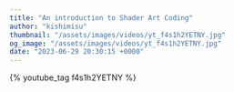 ```yaml
---
title: "An introduction to Shader Art Coding"
author: "kishimisu"
thumbnail: "/assets/images/videos/yt_f4s1h2YETNY.jpg"
og_image: "/assets/images/videos/yt_f4s1h2YETNY.jpg"
date: "2023-06-29 20:30:15 +0000"
---
```


{% youtube_tag f4s1h2YETNY %}
